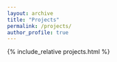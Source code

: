 ```yaml
---
layout: archive
title: "Projects"
permalink: /projects/
author_profile: true    
---
```


{% include_relative projects.html %}
